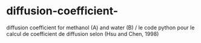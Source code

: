# diffusion-coefficient-
diffusion coefficient for methanol (A) and water (B)
/
le code python pour le calcul de coefficient de diffusion selon (Hsu and Chen, 1998)
